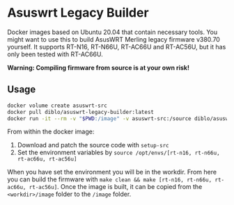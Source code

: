 # Asuswrt Legacy Builder
Docker images based on Ubuntu 20.04 that contain necessary tools.
You might want to use this to build AsusWRT Merling legacy firmware v380.70 yourself.
It supports RT-N16, RT-N66U, RT-AC66U and RT-AC56U, but it has only been tested with RT-AC66U.

**Warning: Compiling firmware from source is at your own risk!**

## Usage

```bash
docker volume create asuswrt-src
docker pull diblo/asuswrt-legacy-builder:latest
docker run -it --rm -v "$PWD:/image" -v asuswrt-src:/source diblo/asuswrt-legacy-builder:latest /bin/bash

```

From within the docker image:
1. Download and patch the source code with `setup-src`
2. Set the environment variables by `source /opt/envs/[rt-n16, rt-n66u, rt-ac66u, rt-ac56u]`

When you have set the environment you will be in the workdir.
From here you can build the firmware with `make clean && make [rt-n16, rt-n66u, rt-ac66u, rt-ac56u]`.
Once the image is built, it can be copied from the `<workdir>/image` folder to the `/image` folder.

